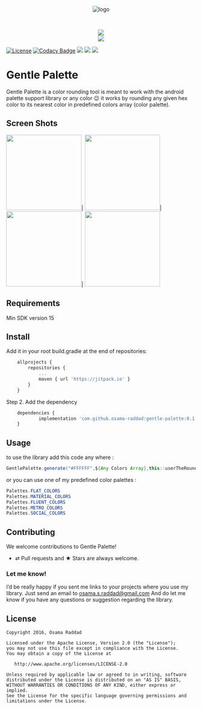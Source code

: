 <p align="center">
      <img src="https://raw.githubusercontent.com/osama-raddad/gentle-palette/master/logo.png" alt="logo"/>
</p>
<br/>
 <p align="center">
	<a href='https://ko-fi.com/A4763RZL'> <img src="https://img.shields.io/badge/Buy%20Me%20A%20Coffe!-please-blue.svg?style=for-the-badge"/></a>
<br/>
<a href='https://www.linkedin.com/in/osamaraddad/'> <img src="https://img.shields.io/badge/Hire%20Me!-Osama%20Raddad-blue.svg?style=for-the-badge"/></a>

 [![License](https://img.shields.io/badge/License-Apache%202.0-blue.svg)](https://opensource.org/licenses/Apache-2.0)
 [![Codacy Badge](https://api.codacy.com/project/badge/Grade/eb5b2ab070a045589f8ece28b6bd2ba8)](https://www.codacy.com/app/osama-s-raddad/gentle-palette?utm_source=github.com&amp;utm_medium=referral&amp;utm_content=osama-raddad/gentle-palette&amp;utm_campaign=Badge_Grade)
 [![](https://jitpack.io/v/osama-raddad/gentle-palette.svg)](https://jitpack.io/#osama-raddad/gentle-palette)
 <img src="https://img.shields.io/badge/API-15%2B-brightgreen.svg"/>
 <img src="https://img.shields.io/badge/dependencies-0-blue.svg"/>

 
</p>

# Gentle Palette

Gentle Palette is a color rounding tool is meant to work with the android palette support library or any color :wink:
it works by rounding any given hex color to its nearest color in predefined colors array (color palette).

## Screen Shots

<img src="https://raw.githubusercontent.com/osama-raddad/gentle-palette/master/device-2017-12-25-144441.png" width="200"/>|
<img src="https://raw.githubusercontent.com/osama-raddad/gentle-palette/master/device-2017-12-25-144527.png" width="200"/>|
<img src="https://raw.githubusercontent.com/osama-raddad/gentle-palette/master/device-2017-12-25-144620.png" width="200"/>|
<img src="https://raw.githubusercontent.com/osama-raddad/gentle-palette/master/device-2017-12-25-144719.png" width="200"/>


## Requirements

Min SDK version 15

## Install
Add it in your root build.gradle at the end of repositories:

```js
	allprojects {
		repositories {
			...
			maven { url 'https://jitpack.io' }
		}
	}
```
Step 2. Add the dependency

```js
	dependencies {
	        implementation 'com.github.osama-raddad:gentle-palette:0.1.3'
	}
```

## Usage

to use the library add this code any where :

```java
GentlePalette.generate("#FFFFFF",${Any Colors Array},this::userTheRounededColor);
```

or you can use one of my predefined color palettes :

```java
Palettes.FLAT_COLORS
Palettes.MATERIAL_COLORS
Palettes.FLUENT_COLORS
Palettes.METRO_COLORS
Palettes.SOCIAL_COLORS
```

## Contributing

We welcome contributions to Gentle Palette!
* ⇄ Pull requests and ★ Stars are always welcome.

### Let me know!

I’d be really happy if you sent me links to your projects where you use my library. Just send an email to osama.s.raddad@gmail.com And do let me know if you have any questions or suggestion regarding the library. 

## License

    Copyright 2016, Osama Raddad

    Licensed under the Apache License, Version 2.0 (the "License");
    you may not use this file except in compliance with the License.
    You may obtain a copy of the License at

       http://www.apache.org/licenses/LICENSE-2.0

    Unless required by applicable law or agreed to in writing, software
    distributed under the License is distributed on an "AS IS" BASIS,
    WITHOUT WARRANTIES OR CONDITIONS OF ANY KIND, either express or implied.
    See the License for the specific language governing permissions and
    limitations under the License.





